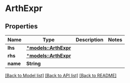 # ArthExpr

## Properties
Name | Type | Description | Notes
------------ | ------------- | ------------- | -------------
**lhs** | [***models::ArthExpr**](ArthExpr.md) |  | 
**rhs** | [***models::ArthExpr**](ArthExpr.md) |  | 
**name** | **String** |  | 

[[Back to Model list]](../README.md#documentation-for-models) [[Back to API list]](../README.md#documentation-for-api-endpoints) [[Back to README]](../README.md)


